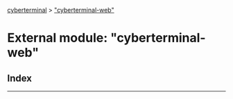 [cyberterminal](../README.md) > ["cyberterminal-web"](../modules/_cyberterminal_web_.md)

# External module: "cyberterminal-web"

## Index

---

